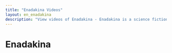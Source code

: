 ```yaml
---
title: "Enadakina Videos"
layout: en_enadakina
description: "View videos of Enadakina - Enadakina is a science fiction detective mystery adventure video game."
---
```

# Enadakina

<amp-carousel width="600" height="357" layout="responsive" type="slides">
</amp-carousel>